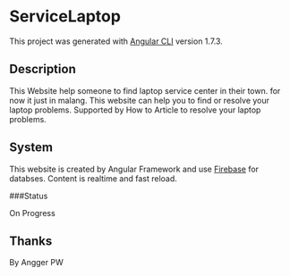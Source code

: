 # ServiceLaptop

This project was generated with [Angular CLI](https://github.com/angular/angular-cli) version 1.7.3.

## Description

This Website help someone to find laptop service center in their town. for now it just in malang.
This website can help you to find or resolve your laptop problems. Supported by How to Article to resolve
your laptop problems.

## System

This website is created by Angular Framework and use [Firebase](https://firebase.google.com) for databses.
Content is realtime and fast reload.

###Status

On Progress

## Thanks

By Angger PW
